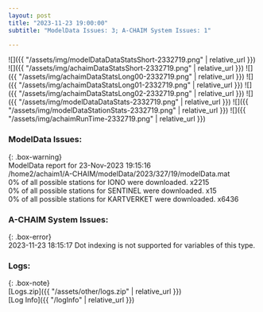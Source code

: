 ```yaml
---
layout: post
title: "2023-11-23 19:00:00"
subtitle: "ModelData Issues: 3; A-CHAIM System Issues: 1"

---
```


![]({{ "/assets/img/modelDataDataStatsShort-2332719.png" | relative_url }})
![]({{ "/assets/img/achaimDataStatsShort-2332719.png" | relative_url }})
![]({{ "/assets/img/achaimDataStatsLong00-2332719.png" | relative_url }})
![]({{ "/assets/img/achaimDataStatsLong01-2332719.png" | relative_url }})
![]({{ "/assets/img/achaimDataStatsLong02-2332719.png" | relative_url }})
![]({{ "/assets/img/modelDataDataStats-2332719.png" | relative_url }})
![]({{ "/assets/img/modelDataStationStats-2332719.png" | relative_url }})
![]({{ "/assets/img/achaimRunTime-2332719.png" | relative_url }})


### ModelData Issues:  
  
{: .box-warning}  
 ModelData report for 23-Nov-2023 19:15:16   
 /home2/achaim1/A-CHAIM/modelData/2023/327/19/modelData.mat   
 0% of all possible stations for IONO were downloaded. x2215   
 0% of all possible stations for SENTINEL were downloaded. x15   
 0% of all possible stations for KARTVERKET were downloaded. x6436   
  
### A-CHAIM System Issues:  
  
{: .box-error}  
2023-11-23 18:15:17 Dot indexing is not supported for variables of this type.  

### Logs:  
  
{: .box-note}  
[Logs.zip]({{ "/assets/other/logs.zip" | relative_url }})  
[Log Info]({{ "/logInfo" | relative_url }})  
